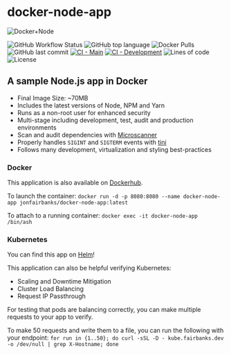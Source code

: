 # docker-node-app

![Docker+Node](https://raw.githubusercontent.com/jonfairbanks/docker-node-app/master/logo.jpg)

![GitHub Workflow Status](<https://img.shields.io/github/workflow/status/jonfairbanks/docker-node-app/Create%20Release(s)?label=Docker%20Build>)
![GitHub top language](https://img.shields.io/github/languages/top/jonfairbanks/docker-node-app.svg)
![Docker Pulls](https://img.shields.io/docker/pulls/jonfairbanks/docker-node-app.svg)
![GitHub last commit](https://img.shields.io/github/last-commit/jonfairbanks/docker-node-app.svg)
[![CI - Main](https://github.com/jonfairbanks/docker-node-app/actions/workflows/ci-main.yaml/badge.svg?branch=master)](https://github.com/jonfairbanks/docker-node-app/actions/workflows/ci-main.yaml)
[![CI - Development](https://github.com/jonfairbanks/docker-node-app/actions/workflows/ci-develop.yaml/badge.svg?branch=develop)](https://github.com/jonfairbanks/docker-node-app/actions/workflows/ci-develop.yaml)
![Lines of code](https://img.shields.io/tokei/lines/github/jonfairbanks/docker-node-app)
![License](https://img.shields.io/github/license/jonfairbanks/docker-node-app.svg?style=flat)

## A sample Node.js app in Docker

- Final Image Size: ~70MB
- Includes the latest versions of Node, NPM and Yarn
- Runs as a non-root user for enhanced security
- Multi-stage including development, test, audit and production environments
- Scan and audit dependencies with [Microscanner](https://www.aquasec.com/news/microscanner-new-free-image-vulnerability-scanner-for-developers/)
- Properly handles `SIGINT` and `SIGTERM` events with [tini](https://github.com/krallin/tini)
- Follows many development, virtualization and styling best-practices

### Docker

This application is also available on [Dockerhub](https://hub.docker.com/r/jonfairbanks/docker-node-app).

To launch the container:
`docker run -d -p 8080:8080 --name docker-node-app jonfairbanks/docker-node-app:latest`

To attach to a running container:
`docker exec -it docker-node-app /bin/ash`

### Kubernetes

You can find this app on [Helm](https://jonfairbanks.github.io/helm-charts/)!

This application can also be helpful verifying Kubernetes:

- Scaling and Downtime Mitigation
- Cluster Load Balancing
- Request IP Passthrough

For testing that pods are balancing correctly, you can make multiple requests to your app to verify.

To make 50 requests and write them to a file, you can run the following with your endpoint:
`for run in {1..50}; do curl -sSL -D - kube.fairbanks.dev -o /dev/null | grep X-Hostname; done`
